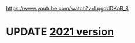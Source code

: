 https://www.youtube.com/watch?v=LpgddDKoR_8

# UPDATE [2021 version](https://github.com/kaihendry/dfts)
